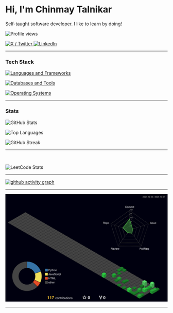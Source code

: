 # Hi, I'm Chinmay Talnikar

Self-taught software developer. I like to learn by doing!


<p align="left">
  <img src="https://komarev.com/ghpvc/?username=Carnage725&label=Profile%20views&color=ff0055&style=flat" alt="Profile views" />
</p>


<p align="left">
  <a href="https://x.com/carnage725">
    <img src="https://img.shields.io/badge/X-@carnage725-000000?style=flat&logo=X&logoColor=white" alt="X / Twitter" />
  </a>
  <a href="https://www.linkedin.com/in/chinmay-talnikar-335752229">
    <img src="https://img.shields.io/badge/LinkedIn-chinmay--talnikar--335752229-0A66C2?style=flat&logo=linkedin&logoColor=white" alt="LinkedIn" />
  </a>
</p>

---

### Tech Stack


<p>
  <a href="https://skillicons.dev">
    <img src="https://skillicons.dev/icons?i=python,fastapi,react,django,javascript,html,css&theme=dark&perline=7" alt="Languages and Frameworks" />
  </a>
</p>

<p>
  <a href="https://skillicons.dev">
    <img src="https://skillicons.dev/icons?i=postgres,docker,git,vscode&theme=dark&perline=8" alt="Databases and Tools" />
  </a>
</p>

<p>
  <a href="https://skillicons.dev">
    <img src="https://skillicons.dev/icons?i=ubuntu,apple,windows&theme=dark&perline=6" alt="Operating Systems" />
  </a>
</p>

---

### Stats

<p align="left">
  <img height="165" src="https://github-readme-stats.vercel.app/api?username=Carnage725&show_icons=true&theme=radical&hide_border=true" alt="GitHub Stats" />
</p>

<p>
  <img height="165" src="https://github-readme-stats.vercel.app/api/top-langs?username=Carnage725&layout=compact&theme=radical&hide_border=true" alt="Top Languages" />
</p>

<p align="left">
  <img src="https://github-readme-streak-stats.herokuapp.com?user=Carnage725&theme=radical&hide_border=true" alt="GitHub Streak" />
</p>

---
<br>

![LeetCode Stats](https://leetcard.jacoblin.cool/chinutalnikar725?theme=radical)

---

[![github activity graph](https://github-readme-activity-graph.vercel.app/graph?username=Carnage725&bg_color=141321&color=a9fef7&line=fe428e&point=f8d847&area=true&hide_border=true)](https://github.com/ashutosh00710/github-readme-activity-graph)

---

![3D Contributions](./profile-3d-contrib/profile-night-green.svg)

---